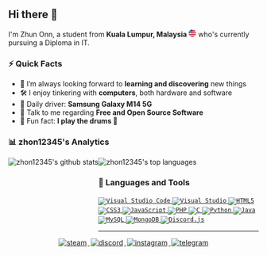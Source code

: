 ## Hi there 👋

I'm Zhun Onn, a student from **Kuala Lumpur, Malaysia** <img src="./Assets/flag.png" width="15" /> who's currently pursuing a Diploma in IT.

### ⚡ Quick Facts</h3>

-   🌱 I’m always looking forward to **learning and discovering** new things
-   🛠️ I enjoy tinkering with **computers**, both hardware and software
-   📱 Daily driver: **Samsung Galaxy M14 5G**
-   💬 Talk to me regarding **Free and Open Source Software**
-   🎉 Fun fact: **I play the drums 🥁**

### 📊 zhon12345's Analytics
<p>
    <picture>
        <source 
        srcset="https://github-stats-alpha.zhon12345.vercel.app/api?username=zhon12345&cc=20232a&tc=fff&&ic=61dafb&bc=e4e2e2"
        media="(prefers-color-scheme: dark)"
        />
        <source
        srcset="https://github-stats-alpha.zhon12345.vercel.app/api?username=zhon12345&cc=fffefe&tc=434d58&&ic=4c71f2&bc=e4e2e2"
        media="(prefers-color-scheme: light), (prefers-color-scheme: no-preference)"
        />
        <img height=160 align="left" alt="zhon12345's github stats" src="https://github-stats-alpha.zhon12345.vercel.app/api?username=zhon12345&cc=fffefe&tc=434d58&&ic=4c71f2&bc=e4e2e2">
    </picture>
</p>

<p >
    <picture>
        <source 
        srcset="https://github-readme-stats.zhon12345.vercel.app/api/top-langs/?username=zhon12345&theme=react&layout=compact&langs_count=6&size_weight=0.5&count_weight=0.5"
        media="(prefers-color-scheme: dark)"
        />
        <source
        srcset="https://github-readme-stats.zhon12345.vercel.app/api/top-langs/?username=zhon12345&layout=compact&langs_count=6&size_weight=0.5&count_weight=0.5"
        media="(prefers-color-scheme: light), (prefers-color-scheme: no-preference)"
        />
        <img height=160 alt="zhon12345's top languages" src="https://github-readme-stats.zhon12345.vercel.app/api/top-langs/?username=zhon12345&layout=compact&langs_count=6&size_weight=0.5&count_weight=0.5">
    </picture>
</p>

### 🧰 Languages and Tools
<p>
	<a href="https://code.visualstudio.com/" target="_blank">
  		<code><img src="https://cdn.jsdelivr.net/gh/devicons/devicon/icons/vscode/vscode-original.svg" alt="Visual Studio Code" width="40" height="40" /></code>
  	</a>
    <a href="https://visualstudio.microsoft.com/" target="_blank">
  		<code><img src="https://cdn.jsdelivr.net/gh/devicons/devicon/icons/visualstudio/visualstudio-plain.svg"" alt="Visual Studio" width="40" height="40" /></code>
  	</a>
    <a href="https://html.spec.whatwg.org/multipage/" target="_blank"> 
  		<code><img src="https://cdn.jsdelivr.net/gh/devicons/devicon/icons/html5/html5-original.svg" alt="HTML5" width="40" height="40"/></code>
	</a> 
  	<a href="https://www.w3.org/TR/CSS/" target="_blank"> 
    	<code><img src="https://cdn.jsdelivr.net/gh/devicons/devicon/icons/css3/css3-original.svg" alt="CSS3" width="40" height="40"/></code>
	</a> 
	<a href="https://www.javascript.com/" target="_blank"> 
  		<code><img src="https://cdn.jsdelivr.net/gh/devicons/devicon/icons/javascript/javascript-original.svg" alt="JavaScript" width="40" height="40"/></code>
	</a> 
	<a href="https://www.php.net/" target="_blank"> 
    	<code><img src="https://cdn.jsdelivr.net/gh/devicons/devicon/icons/php/php-original.svg" alt="PHP" width="40" height="40"/></code>
	</a> 
    <a href="https://www.open-std.org/jtc1/sc22/wg14/" target="_blank"> 
  		<code><img src="https://cdn.jsdelivr.net/gh/devicons/devicon/icons/c/c-original.svg" alt="C" width="40" height="40"/></code>
	</a>
	<a href="https://www.python.org" target="_blank"> 
  		<code><img src="https://cdn.jsdelivr.net/gh/devicons/devicon/icons/python/python-original.svg" alt="Python" width="40" height="40"/></code>
	</a>
    <a href="https://www.java.com/" target="_blank"> 
  		<code><img src="https://cdn.jsdelivr.net/gh/devicons/devicon/icons/java/java-original.svg" alt="Java" width="40" height="40"/></code>
	</a>
	<a href="https://www.mysql.com/" target="_blank">
		<code><img src="https://cdn.jsdelivr.net/gh/devicons/devicon/icons/mysql/mysql-original.svg" alt="MySQL" width="40" height="40"/></code>
	</a>
	<a href="https://www.mongodb.com/" target="_blank">
		<code><img src="https://cdn.jsdelivr.net/gh/devicons/devicon/icons/mongodb/mongodb-original.svg" alt="MongoDB" width="40" height="40"/></code>
	</a>
	<a href="https://discord.js.org/" target="_blank"> 
  		<code><img src="https://cdn.jsdelivr.net/gh/devicons/devicon/icons/discordjs/discordjs-original.svg" alt="Discord.js" width="40" height="40"/></code>
	</a> 
</p>

---

<div align="center">
    <a href="https://steamcommunity.com/id/zhon12345" target="_blank">
		<img src=https://img.shields.io/badge/Steam-1B2838?style=for-the-badge&logo=steam&logoColor=white alt=steam style="margin: 0 2px 5px 2px;" />
	</a>  
	<a href="https://discord.gg/jMpw3jw" target="_blank">
		<img src=https://img.shields.io/badge/Discord-7289DA?style=for-the-badge&logo=discord&logoColor=white alt=discord style="margin: 0 2px 5px 2px;" />
	</a>
    <a href="https://instagram.com/zh0n12345" target="_blank">
		<img src=https://img.shields.io/badge/Instagram-000000?style=for-the-badge&logo=instagram&logoColor=white alt=instagram style="margin: 0 2px 5px 2px;" />
	</a>
	<a href="https://t.me/zhon12345" target="_blank">
		<img src=https://img.shields.io/badge/Telegram-229ED9?style=for-the-badge&logo=telegram&logoColor=white alt=telegram style="margin: 0 2px 5px 2px;" />
	</a>
</div>  
